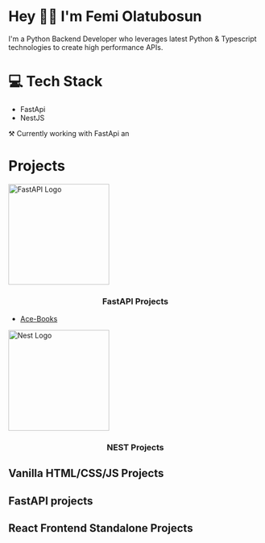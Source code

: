 <h1>Hey 🙋‍♂️ I'm Femi Olatubosun </h1>
<p>I'm a Python Backend Developer who leverages latest Python & Typescript technologies to create high performance APIs.
</p>

### 
# 💻 Tech Stack
- FastApi
- NestJS

⚒ Currently working with FastApi an

# Projects

<p align="left">
  <img src="https://camo.githubusercontent.com/86d9ca3437f5034da052cf0fd398299292aab0e4479b58c20f2fc37dd8ccbe05/68747470733a2f2f666173746170692e7469616e676f6c6f2e636f6d2f696d672f6c6f676f2d6d617267696e2f6c6f676f2d7465616c2e706e67" width="200" alt="FastAPI Logo" />
</p>

<h3 align="center">FastAPI Projects</h3>

- [Ace-Books](https://github.com/femiolatubosun/ace-books)


<p align="left">
  <img src="https://nestjs.com/img/logo-small.svg" width="200" alt="Nest Logo" />
</p>
<h3 align="center">NEST Projects</h3>


## Vanilla HTML/CSS/JS Projects


## FastAPI projects


## React Frontend Standalone Projects



